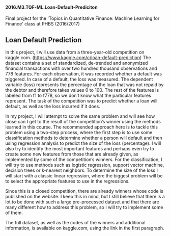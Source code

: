 #### 2016.M3.TQF-ML.Loan-Default-Prediciton
Final project for the 'Topics in Quantitative Finance: Machine Learning for Finance' class at PHBS (2016/2017)

## Loan Default Prediction


In this project, I will use data from a three-year-old competition on kaggle.com. (https://www.kaggle.com/c/loan-default-prediction) The dataset contains a set of standardized, de-trended and anonymized financial transactions with over two hundred thousand observations and 778 features. For each observation, it was recorded whether a default was triggered. In case of a default, the loss was measured. The dependent variable (loss) represents the percentage of the loan that was not repaid by the debtor and therefore takes values 0 to 100. The rest of the features is labeled from f1 to f778, so we don’t know what the particular features represent. The task of the competition was to predict whether a loan will default, as well as the loss incurred if it does.

In my project, I will attempt to solve the same problem and will see how close can I get to the result of the competition’s winner using the methods learned in this course. The recommended approach here is to tackle this problem using a two-step process, where the first step is to use some classification methods to determine whether a person will default and then using regression analysis to predict the size of the loss (percentage). I will also try to identify the most important features and perhaps even try to create some new features from those that are already given, as implemented by some of the competition’s winners. For the classification, I will try to use methods such as logistic regression, support vector machine, decision trees or k-nearest neighbors. To determine the size of the loss I will start with a classic linear regression, where the biggest problem will be to select the appropriate features to use in the regressions.

Since this is a closed competition, there are already winners whose code is published on the website. I keep this in mind, but I still believe that there is a lot to be done with such a large pre-processed dataset and that there are many different how to address this problem, so I will try to implement some of them.

The full dataset, as well as the codes of the winners and additional information, is available on kaggle.com, using the link in the first paragraph.
